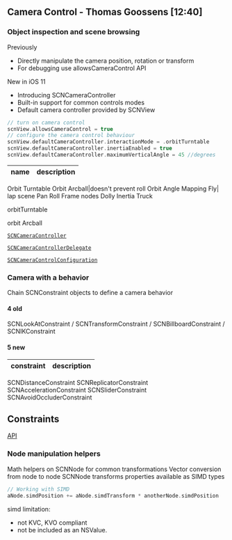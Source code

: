 
## Camera Control - Thomas Goossens [12:40]

### Object inspection and scene browsing

Previously
* Directly manipulate the camera position, rotation or transform
* For debugging use allowsCameraControl API

New in iOS 11

* Introducing SCNCameraController
* Built-in support for common controls modes
* Default camera controller provided by SCNView



```swift
// turn on camera control
scnView.allowsCameraControl = true
// configure the camera control behaviour
scnView.defaultCameraController.interactionMode = .orbitTurntable
scnView.defaultCameraController.inertiaEnabled = true
scnView.defaultCameraController.maximumVerticalAngle = 45 //degrees
```

name| description
--|--
Orbit Turntable
Orbit Arcball|doesn't prevent roll
Orbit Angle Mapping
Fly| lap scene
Pan
Roll
Frame nodes
Dolly
Inertia
Truck




orbitTurntable

orbit Arcball







[`SCNCameraController`](SCNCameraController)

[`SCNCameraControllerDelegate`](https://developer.apple.com/documentation/scenekit/scncameracontrollerdelegate)


[`SCNCameraControlConfiguration`](https://developer.apple.com/documentation/scenekit/scncameracontrolconfiguration)

### Camera with a behavior

Chain SCNConstraint objects to define a camera behavior

#### 4 old

SCNLookAtConstraint / SCNTransformConstraint / SCNBillboardConstraint / SCNIKConstraint

#### 5 new

constraint | description
--|--
SCNDistanceConstraint
SCNReplicatorConstraint
SCNAccelerationConstraint
SCNSliderConstraint
SCNAvoidOccluderConstraint



## Constraints

[API](https://developer.apple.com/documentation/scenekit/constraints)


### Node manipulation helpers

Math helpers on SCNNode for common transformations Vector conversion from node to node
SCNNode transforms properties available as SIMD types

```swift
// Working with SIMD
aNode.simdPosition += aNode.simdTransform * anotherNode.simdPosition
```

simd limitation:

* not KVC, KVO compliant
* not be included as an NSValue.
